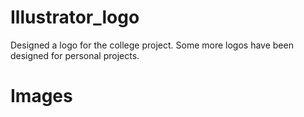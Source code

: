 # Illustrator_logo

Designed a logo for the college project.
Some more logos have been designed for personal projects.

# Images
